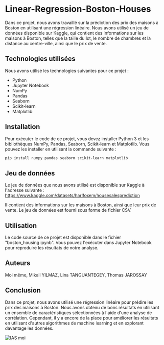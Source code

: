 # Linear-Regression-Boston-Houses
Dans ce projet, nous avons travaillé sur la prédiction des prix des maisons à Boston en utilisant une régression linéaire. Nous avons utilisé un jeu de données disponible sur Kaggle, qui contient des informations sur les maisons à Boston, telles que la taille du lot, le nombre de chambres et la distance au centre-ville, ainsi que le prix de vente.

## Technologies utilisées
Nous avons utilisé les technologies suivantes pour ce projet :

- Python
- Jupyter Notebook
- NumPy
- Pandas
- Seaborn
- Scikit-learn
- Matplotlib

## Installation
Pour exécuter le code de ce projet, vous devez installer Python 3 et les bibliothèques NumPy, Pandas, Seaborn, Scikit-learn et Matplotlib. Vous pouvez les installer en utilisant la commande suivante :
```bash
pip install numpy pandas seaborn scikit-learn matplotlib
```
## Jeu de données
Le jeu de données que nous avons utilisé est disponible sur Kaggle à l'adresse suivante :
https://www.kaggle.com/datasets/harlfoxem/housesalesprediction

Il contient des informations sur les maisons à Boston, ainsi que leur prix de vente. Le jeu de données est fourni sous forme de fichier CSV.

## Utilisation
Le code source de ce projet est disponible dans le fichier "boston_housing.ipynb". Vous pouvez l'exécuter dans Jupyter Notebook pour reproduire les résultats de notre analyse.

## Auteurs
Moi même, Mikail YILMAZ, Lina TANGUANTEGEY, Thomas JAROSSAY

## Conclusion
Dans ce projet, nous avons utilisé une régression linéaire pour prédire les prix des maisons à Boston. Nous avons obtenu de bons résultats en utilisant un ensemble de caractéristiques sélectionnées à l'aide d'une analyse de corrélation. Cependant, il y a encore de la place pour améliorer les résultats en utilisant d'autres algorithmes de machine learning et en explorant davantage les données.


![IAS moi](https://user-images.githubusercontent.com/58750536/226785501-49e35fff-5b41-4a98-bcc2-48675741f547.png)
